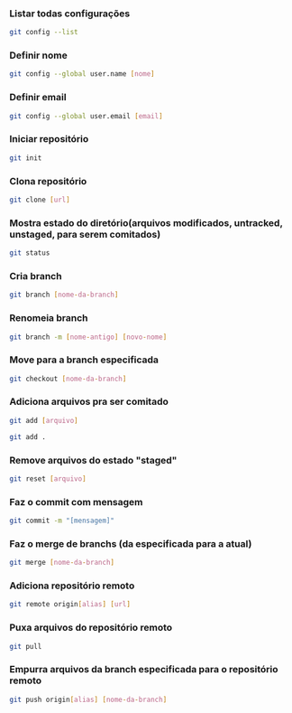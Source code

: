 ### Listar todas configurações
```bash
git config --list
```
### Definir nome
```bash
git config --global user.name [nome]
```
### Definir email
```bash
git config --global user.email [email]
```
### Iniciar repositório
```bash
git init
```
### Clona repositório
```bash
git clone [url]
```
### Mostra estado do diretório(arquivos modificados, untracked, unstaged, para serem comitados)
```bash
git status
```
### Cria branch
```bash
git branch [nome-da-branch]
```
### Renomeia branch
```bash
git branch -m [nome-antigo] [novo-nome]
```
### Move para a branch especificada
```bash
git checkout [nome-da-branch]
```
### Adiciona arquivos pra ser comitado
```bash
git add [arquivo]
```
```bash
git add .
```
### Remove arquivos do estado "staged"
```bash
git reset [arquivo]
```
### Faz o commit com mensagem
```bash
git commit -m "[mensagem]"
```
### Faz o merge de branchs (da especificada para a atual)
```bash
git merge [nome-da-branch]
```
### Adiciona repositório remoto
```bash
git remote origin[alias] [url]
```
### Puxa arquivos do repositório remoto
```bash
git pull
```
### Empurra arquivos da branch especificada para o repositório remoto
```bash
git push origin[alias] [nome-da-branch]
```
